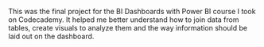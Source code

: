 This was the final project for the BI Dashboards with Power BI course I took on Codecademy. It helped me better understand how to join data from tables, create visuals to analyze them and the way information should be laid out on the dashboard.
